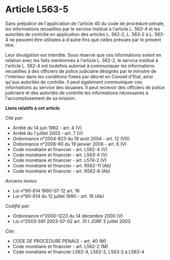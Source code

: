 # Article L563-5

Sans préjudice de l'application de l'article 40 du code de procédure pénale, les informations recueillies par le service
institué à l'article L. 562-4 et les autorités de contrôle en application des articles L. 562-2, L. 563-2 à L. 563-4 ne
peuvent être utilisées à d'autre fins que celles prévues par le présent titre.

Leur divulgation est interdite. Sous réserve que ces informations soient en relation avec les faits mentionnés à l'article L.
562-2, le service institué à l'article L. 562-4 est toutefois autorisé à communiquer les informations recueillies à des
officiers de police judiciaire désignés par le ministre de l'intérieur dans les conditions fixées par décret en Conseil
d'Etat, ainsi qu'aux autorités de contrôle. Il peut également communiquer ces informations au service des douanes. Il peut
recevoir des officiers de police judiciaire et des autorités de contrôle les informations nécessaires à l'accomplissement de
sa mission.

**Liens relatifs à cet article**

_Cité par_:

  - Arrêté du 14 juin 1982 - art. 4 (V)
  - Arrêté du 1 juillet 2003 - art. 7 (V)
  - Ordonnance n°2004-823 du 19 août 2004 - art. 12 (VD)
  - Ordonnance n°2006-60 du 19 janvier 2006 - art. 6 (V)
  - Code monétaire et financier - art. L562-4 (V)
  - Code monétaire et financier - art. L563-4 (V)
  - Code monétaire et financier - art. L574-2 (V)
  - Code monétaire et financier - art. R562-11 (Ab)
  - Code monétaire et financier - art. R562-8 (Ab)

_Anciens textes_:

  - Loi n°90-614 1990-07-12 art. 16
  - Loi n°90-614 du 12 juillet 1990 - art. 16 (Ab)

_Codifié par_:

  - Ordonnance n°2000-1223 du 14 décembre 2000 (V)
  - Loi n°2003-591 2003-07-02 art. 31 I JORF 3 juillet 2003

_Cite_:

  - CODE DE PROCEDURE PENALE - art. 40 (M)
  - Code monétaire et financier - art. L562-2 (M)
  - Code monétaire et financier L562-4, L562-2, L563-2 à L563-4
